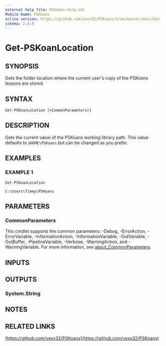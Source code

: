 ```yaml
---
external help file: PSKoans-help.xml
Module Name: PSKoans
online version: https://github.com/vexx32/PSKoans/tree/master/docs/Get-PSKoanLocation.md
schema: 2.0.0
---
```


# Get-PSKoanLocation

## SYNOPSIS
Gets the folder location where the current user's copy of the PSKoans lessons are stored.

## SYNTAX

```
Get-PSKoanLocation [<CommonParameters>]
```

## DESCRIPTION
Gets the current value of the PSKoans working library path.
This value defaults to `$HOME\PSKoans` but can be changed as you prefer.

## EXAMPLES

### EXAMPLE 1
```
Get-PSKoanLocation

C:\Users\Timmy\PSKoans
```

## PARAMETERS

### CommonParameters
This cmdlet supports the common parameters: -Debug, -ErrorAction, -ErrorVariable, -InformationAction, -InformationVariable, -OutVariable, -OutBuffer, -PipelineVariable, -Verbose, -WarningAction, and -WarningVariable. For more information, see [about_CommonParameters](http://go.microsoft.com/fwlink/?LinkID=113216).

## INPUTS

## OUTPUTS

### System.String
## NOTES

## RELATED LINKS

[https://github.com/vexx32/PSKoans](https://github.com/vexx32/PSKoans)
